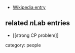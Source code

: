 
* [Wikipedia entry](http://en.wikipedia.org/wiki/Roberto_Peccei)

## related $n$Lab entries

* [[strong CP problem]]

category: people